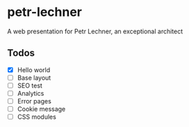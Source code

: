 # petr-lechner
A web presentation for Petr Lechner, an exceptional architect

## Todos

- [x] Hello world
- [ ] Base layout
- [ ] SEO test
- [ ] Analytics
- [ ] Error pages
- [ ] Cookie message
- [ ] CSS modules